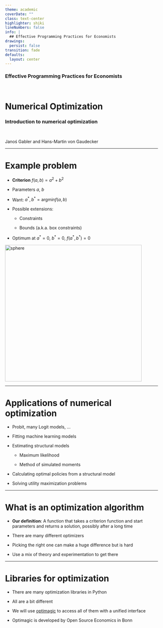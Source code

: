 ```yaml
---
theme: academic
coverDate: ""
class: text-center
highlighter: shiki
lineNumbers: false
info: |
  ## Effective Programming Practices for Economists
drawings:
  persist: false
transition: fade
defaults:
  layout: center
---
```


### Effective Programming Practices for Economists

<br/>

# Numerical Optimization

### Introduction to numerical optimization

<br/>

Janoś Gabler and Hans-Martin von Gaudecker

---

# Example problem

<div class="grid grid-cols-2 gap-4">
<div>

- **Criterion** $f(a, b) = a^2 + b^2$

- Parameters $a$, $b$

- Want: $a^*, b^* = \text{argmin} f(a, b)$

- Possible extensions:

  - Constraints

  - Bounds (a.k.a. box constraints)

- Optimum at $a^*=0$, $b^*=0$, $f(a^*,b^*) = 0$

</div>

<div>

<img src="/sphere.svg" alt="sphere" width="450" class="center"/>

</div>
</div>

---

# Applications of numerical optimization

- Probit, many Logit models, ...

- Fitting machine learning models

- Estimating structural models

  - Maximum likelihood

  - Method of simulated moments

- Calculating optimal policies from a structural model

- Solving utility maximization problems

---

# What is an optimization algorithm

- **Our definition**: A function that takes a criterion function and start parameters
  and returns a solution, possibly after a long time

- There are many different optimizers

- Picking the right one can make a huge difference but is hard

- Use a mix of theory and experimentation to get there

---

# Libraries for optimization


- There are many optimization libraries in Python

- All are a bit different

- We will use [optimagic](https://optimagic.readthedocs.io/) to access all of them with
  a unified interface

- Optimagic is developed by Open Source Economics in Bonn
